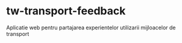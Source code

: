 # tw-transport-feedback
Aplicatie web pentru partajarea experientelor utilizarii mijloacelor de transport
